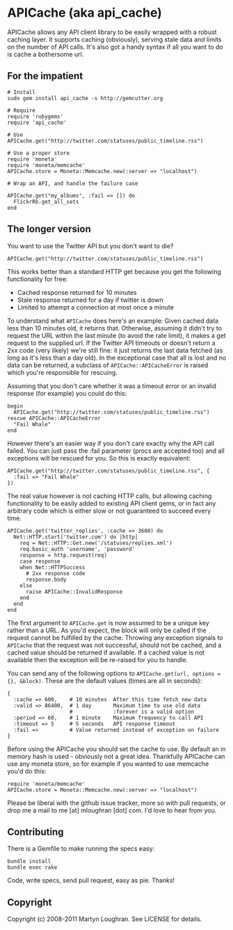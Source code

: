 # APICache (aka api_cache)

APICache allows any API client library to be easily wrapped with a robust caching layer. It supports caching (obviously), serving stale data and limits on the number of API calls. It's also got a handy syntax if all you want to do is cache a bothersome url.

## For the impatient

    # Install
    sudo gem install api_cache -s http://gemcutter.org
    
    # Require
    require 'rubygems'
    require 'api_cache'
    
    # Use
    APICache.get("http://twitter.com/statuses/public_timeline.rss")
    
    # Use a proper store
    require 'moneta'
    require 'moneta/memcache'
    APICache.store = Moneta::Memcache.new(:server => "localhost")
    
    # Wrap an API, and handle the failure case
    
    APICache.get("my_albums", :fail => []) do
      FlickrRb.get_all_sets
    end

## The longer version

You want to use the Twitter API but you don't want to die?

    APICache.get("http://twitter.com/statuses/public_timeline.rss")

This works better than a standard HTTP get because you get the following functionality for free:

* Cached response returned for 10 minutes
* Stale response returned for a day if twitter is down
* Limited to attempt a connection at most once a minute

To understand what `APICache` does here's an example: Given cached data less than 10 minutes old, it returns that. Otherwise, assuming it didn't try to request the URL within the last minute (to avoid the rate limit), it makes a get request to the supplied url. If the Twitter API timeouts or doesn't return a 2xx code (very likely) we're still fine: it just returns the last data fetched (as long as it's less than a day old). In the exceptional case that all is lost and no data can be returned, a subclass of `APICache::APICacheError` is raised which you're responsible for rescuing.

Assuming that you don't care whether it was a timeout error or an invalid response (for example) you could do this:

    begin
      APICache.get("http://twitter.com/statuses/public_timeline.rss")
    rescue APICache::APICacheError
      "Fail Whale"
    end

However there's an easier way if you don't care exactly why the API call failed. You can just pass the :fail parameter (procs are accepted too) and all exceptions will be rescued for you. So this is exactly equivalent:

    APICache.get("http://twitter.com/statuses/public_timeline.rss", {
      :fail => "Fail Whale"
    })

The real value however is not caching HTTP calls, but allowing caching functionality to be easily added to existing API client gems, or in fact any arbitrary code which is either slow or not guaranteed to succeed every time.

    APICache.get('twitter_replies', :cache => 3600) do
      Net::HTTP.start('twitter.com') do |http|
        req = Net::HTTP::Get.new('/statuses/replies.xml')
        req.basic_auth 'username', 'password'
        response = http.request(req)
        case response
        when Net::HTTPSuccess
          # 2xx response code
          response.body
        else
          raise APICache::InvalidResponse
        end
      end
    end

The first argument to `APICache.get` is now assumed to be a unique key rather than a URL. As you'd expect, the block will only be called if the request cannot be fulfilled by the cache. Throwing any exception signals to `APICache` that the request was not successful, should not be cached, and a cached value should be returned if available. If a cached value is not available then the exception will be re-raised for you to handle.

You can send any of the following options to `APICache.get(url, options = {}, &block)`. These are the default values (times are all in seconds):

    {
      :cache => 600,    # 10 minutes  After this time fetch new data
      :valid => 86400,  # 1 day       Maximum time to use old data
                        #             :forever is a valid option
      :period => 60,    # 1 minute    Maximum frequency to call API
      :timeout => 5     # 5 seconds   API response timeout
      :fail =>          # Value returned instead of exception on failure
    }

Before using the APICache you should set the cache to use. By default an in memory hash is used - obviously not a great idea. Thankfully APICache can use any moneta store, so for example if you wanted to use memcache you'd do this:

    require 'moneta/memcache'
    APICache.store = Moneta::Memcache.new(:server => "localhost")

Please be liberal with the github issue tracker, more so with pull requests, or drop me a mail to me [at] mloughran [dot] com. I'd love to hear from you.

## Contributing

There is a Gemfile to make running the specs easy:

    bundle install
    bundle exec rake

Code, write specs, send pull request, easy as pie. Thanks!

## Copyright

Copyright (c) 2008-2011 Martyn Loughran. See LICENSE for details.

